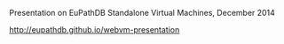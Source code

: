 Presentation on EuPathDB Standalone Virtual Machines, December 2014

http://eupathdb.github.io/webvm-presentation